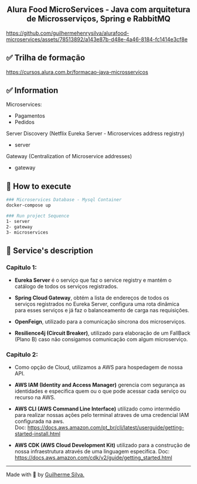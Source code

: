 <h2 align="center"> <b> Alura Food MicroServices - Java com arquitetura de Microsserviços, Spring e RabbitMQ </b> </h2>

https://github.com/guilhermehenrysilva/alurafood-microservices/assets/78513892/a143e87b-d48e-4a46-8184-fc1414e3cf8e

## ✅ Trilha de formação
https://cursos.alura.com.br/formacao-java-microsservicos

## ✅ Information
Microservices:
- Pagamentos 
- Pedidos 

Server Discovery (Netflix Eureka Server - Microservices address registry)
- server

Gateway (Centralization of Microservice addresses)
- gateway 

## 🔶 How to execute
```bash
### Microservices Database - Mysql Container
docker-compose up

### Run project Sequence
1- server
2- gateway
3- microservices
```

## 🔶 Service's description
### Capitulo 1:
 - <b>Eureka Server</b> é o serviço que faz o service registry e mantém o catálogo de todos os serviços registrados.
 
 - <b>Spring Cloud Gateway</b>, obtém a lista de endereços de todos os serviços registrados no Eureka Server, configura uma rota dinâmica para esses serviços e já faz o balanceamento de carga nas requisições.

 - <b>OpenFeign</b>, utilizado para a comunicação síncrona dos microserviços.

 - <b>Resilience4j (Circuit Breaker)</b>, utilizado para elaboração de um FallBack (Plano B) caso não consigamos comunicação com algum microserviço.

### Capitulo 2:
 - Como opção de Cloud, utilizamos a AWS para hospedagem de nossa API.

 - <b>AWS IAM (Identity and Access Manager)</b> gerencia com segurança as identidades e especifica quem ou o que pode acessar cada serviço ou recurso na AWS.

 - <b>AWS CLI (AWS Command Line Interface)</b> utilizado como intermédio para realizar nossas ações pelo terminal atraves de uma credencial IAM configurada na aws.   
Doc: https://docs.aws.amazon.com/pt_br/cli/latest/userguide/getting-started-install.html

 - <b>AWS CDK (AWS Cloud Development Kit)</b> utilizado para a construção de nossa infraestrutura através de uma linguagem especifica.
Doc: https://docs.aws.amazon.com/cdk/v2/guide/getting_started.html

---

Made with 💟 by [Guilherme Silva.](https://github.com/guilhermehenrysilva) 
